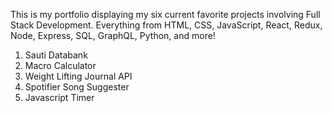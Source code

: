 This is my portfolio displaying my six current favorite projects involving Full Stack Development. Everything from HTML, CSS, JavaScript, React, Redux, Node, Express, SQL, GraphQL, Python, and more!

1. Sauti Databank
2. Macro Calculator
3. Weight Lifting Journal API
4. Spotifier Song Suggester
5. Javascript Timer